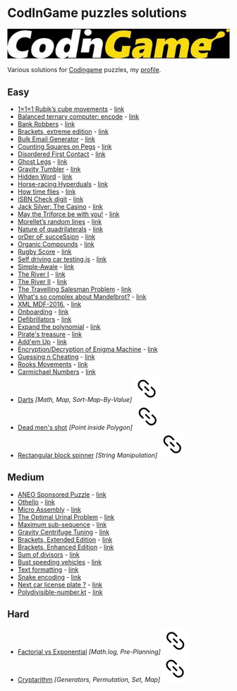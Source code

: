 # CodInGame puzzles solutions

![codingamelogo](codingamelogo.jpg)

Various solutions for [Codingame](https://www.codingame.com/training) puzzles, my [profile](https://www.codingame.com/profile/82cadb4735c16364b4979205c954ec051734841).

## Easy

- [1×1×1 Rubik’s cube movements](/1-Easy/1×1×1_Rubik’s_cube_movements.js)  - [link](https://www.codingame.com/ide/puzzle/111-rubiks-cube-movements)
- [Balanced ternary computer: encode](/1-Easy/Balanced_ternary_computer:_encode.kt) - [link](https://www.codingame.com/ide/puzzle/balanced-ternary-computer-encode)
- [Bank Robbers](/1-Easy/Bank_Robbers.kt) - [link](https://www.codingame.com/ide/puzzle/bank-robbers)
- [Brackets, extreme edition](/1-Easy/Brackets,_extreme_edition.kt) - [link](https://www.codingame.com/ide/puzzle/brackets-extreme-edition)
- [Bulk Email Generator](/1-Easy/Bulk-Email-Generator.js) - [link](https://www.codingame.com/ide/puzzle/bulk-email-generator)
- [Counting Squares on Pegs](/1-Easy/Counting-Squares-on-Pegs.js) - [link](https://www.codingame.com/ide/puzzle/counting-squares-on-pegs)
- [Disordered First Contact](/1-Easy/Disordered-First-Contact.js) - [link](https://www.codingame.com/ide/puzzle/disordered-first-contact)
- [Ghost Legs](/1-Easy/Ghost-Legs.js) - [link](https://www.codingame.com/ide/puzzle/ghost-legs)
- [Gravity Tumbler](/1-Easy/Gravity-Tumbler.kt) - [link](https://www.codingame.com/ide/puzzle/gravity-tumbler)
- [Hidden Word](/1-Easy/Hidden-Word.js) - [link](https://www.codingame.com/ide/puzzle/hidden-word)
- [Horse-racing Hyperduals](/1-Easy/Horse-racing-Hyperduals.js) - [link](https://www.codingame.com/ide/puzzle/horse-racing-hyperduals)
- [How time flies](/1-Easy/How-time-flies.kt) - [link](https://www.codingame.com/ide/puzzle/how-time-flies)
- [ISBN Check digit](/1-Easy/ISBN-Check-digit.js) - [link](https://www.codingame.com/ide/puzzle/isbn-check-digit)
- [Jack Silver: The Casino](/1-Easy/Jack-Silver:-The-Casino.js) - [link](https://www.codingame.com/ide/puzzle/jack-silver-the-casino)
- [May the Triforce be with you!](/1-Easy/May-the-Triforce-be-with-you!.js) - [link](https://www.codingame.com/ide/puzzle/may-the-triforce-be-with-you)
- [Morellet’s random lines](/1-Easy/Morellet’s-random-lines.js) - [link](https://www.codingame.com/ide/puzzle/morellets-random-lines)
- [Nature of quadrilaterals](/1-Easy/Nature-of-quadrilaterals.js) - [link](https://www.codingame.com/ide/puzzle/nature-of-quadrilateral)
- [orDer oF succeSsion](/1-Easy/orDer-oF-succeSsion.kt) - [link](https://www.codingame.com/ide/puzzle/order-of-succession)
- [Organic Compounds](/1-Easy/Organic-Compounds.js) - [link](https://www.codingame.com/ide/puzzle/organic-compounds)
- [Rugby Score](/1-Easy/Rugby-Score.js) - [link](https://www.codingame.com/training/1-Easy/rugby-score)
- [Self driving car testing.js](/1-Easy/Self-driving-car-testing.js) - [link](https://www.codingame.com/ide/puzzle/self-driving-car-testing)
- [Simple-Awale](/1-Easy/Simple-Awale.js) - [link](https://www.codingame.com/ide/puzzle/simple-awale)
- [The River I](/1-Easy/The-River-I.kt) - [link](https://www.codingame.com/ide/puzzle/the-river-i-)
- [The River II](/1-Easy/The-River-II.kt) - [link](https://www.codingame.com/ide/puzzle/the-river-ii-)
- [The Travelling Salesman Problem](/1-Easy/The-Travelling-Salesman-Problem.js) - [link](https://www.codingame.com/ide/puzzle/the-travelling-salesman-problem)
- [What's so complex about Mandelbrot?](/1-Easy/What's-so-complex-about-Mandelbrot?.js) - [link](https://www.codingame.com/ide/puzzle/whats-so-complex-about-mandelbrot)
- [XML MDF-2016.](/1-Easy/XML-MDF-2016.js) - [link](https://www.codingame.com/ide/puzzle/xml-mdf-2016)
- [Onboarding](/1-Easy/Onboarding.js) - [link](https://www.codingame.com/ide/puzzle/onboarding)
- [Defibrillators](/1-Easy/Defibrillators.js) - [link](https://www.codingame.com/ide/puzzle/defibrillators)
- [Expand the polynomial](/1-Easy/Expand-the-polynomial.js) - [link](https://www.codingame.com/ide/puzzle/expand-the-polynomial)
- [Pirate's treasure](/1-Easy/Pirate's-treasure.js) - [link](https://www.codingame.com/ide/puzzle/pirates-treasure)
- [Add'em Up](/1-Easy/Add'em-Up.js) - [link](https://www.codingame.com/ide/puzzle/addem-up)
- [Encryption/Decryption of Enigma Machine](/1-Easy/Encryption-Decryption-of-Enigma-Machine.js) - [link](https://www.codingame.com/ide/puzzle/encryptiondecryption-of-enigma-machine)
- [Guessing n Cheating](/1-Easy/Guessing-n-Cheating.js) - [link](https://www.codingame.com/ide/puzzle/guessing-n-cheating)
- [Rooks Movements](/1-Easy/Rooks-Movements.js) - [link](https://www.codingame.com/ide/puzzle/rooks-movements)
- [Carmichael Numbers](/1-Easy/Carmichael-numbers.js) - [link](https://www.codingame.com/training/easy/carmichael-numbers)
- [Darts](/1-Easy/Darts.js) *[Math, Map, Sort-Map-By-Value]* [![url](url.svg)](https://www.codingame.com/training/easy/darts)
- [Dead men's shot](/1-Easy/Dead-mens-shot.js) *[Point inside Polygon]* [![url](url.svg)](https://www.codingame.com/training/easy/dead-mens-shot)
- [Rectangular block spinner](/1-Easy/Rectangular-block-spinner.js) *[String Manipulation]* [![url](url.svg)](https://www.codingame.com/ide/puzzle/rectangular-block-spinner)

## Medium

- [ANEO Sponsored Puzzle](/2-Medium/ANEO-Sponsored-Puzzle.js) - [link](https://www.codingame.com/ide/puzzle/aneo)
- [Othello](/2-Medium/Othello.js) - [link](https://www.codingame.com/ide/puzzle/othello)
- [Micro Assembly](/2-Medium/Micro-Assembly.js) - [link](https://www.codingame.com/ide/puzzle/micro-assembly)
- [The Optimal Urinal Problem](/2-Medium/The-Optimal-Urinal-Problem.js) - [link](https://www.codingame.com/ide/puzzle/the-optimal-urinal-problem)
- [Maximum sub-sequence](/2-Medium/Maximum-sub-sequence.js) - [link](https://www.codingame.com/ide/puzzle/maximum-sub-sequence)
- [Gravity Centrifuge Tuning](/2-Medium/Gravity-Centrifuge-Tuning.kt) - [link](https://www.codingame.com/ide/puzzle/gravity-centrifuge-tuning)
- [Brackets, Extended Edition](/2-Medium/Brackets-Extended-Edition.js) - [link](https://www.codingame.com/ide/puzzle/brackets-extended-edition)
- [Brackets, Enhanced Edition](/2-Medium/Brackets-Enhanced-Edition.js) - [link](https://www.codingame.com/ide/puzzle/brackets-enhanced-edition)
- [Sum of divisors](/2-Medium/Sum-of-divisors.js) - [link](https://www.codingame.com/ide/puzzle/sum-of-divisors)
- [Bust speeding vehicles](/2-Medium/Bust-speeding-vehicles.js) - [link](https://www.codingame.com/ide/puzzle/bust-speeding-vehicles)
- [Text formatting](/2-Medium/Text-formatting.js) - [link](https://www.codingame.com/ide/puzzle/text-formatting)
- [Snake encoding](/2-Medium/Snake-encoding.js) - [link](https://www.codingame.com/ide/puzzle/snake-encoding)
- [Next car license plate ?](/2-Medium/Next-car-license-plate.js) - [link](https://www.codingame.com/ide/puzzle/next-car-license-plate)
- [Polydivisible-number.kt](/2-Medium/Polydivisible-number.kt) - [link](https://www.codingame.com/training/2-Medium/polydivisible-number)

## Hard

- [Factorial vs Exponential](/3-Hard/Factorial-vs-Exponential.js) *[Math.log, Pre-Planning]* [![url](url.svg)](https://www.codingame.com/training/hard/factorial-vs-exponential)
- [Cryptarithm](/3-Hard/Cryptarithm.js) *[Generators, Permutation, Set, Map]* [![url](url.svg)](https://www.codingame.com/training/hard/cryptarithm)